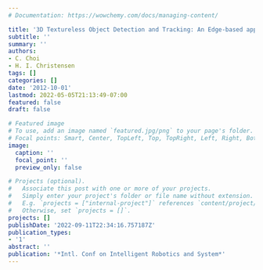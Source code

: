 ```yaml
---
# Documentation: https://wowchemy.com/docs/managing-content/

title: '3D Textureless Object Detection and Tracking: An Edge-based approach'
subtitle: ''
summary: ''
authors:
- C. Choi
- H. I. Christensen
tags: []
categories: []
date: '2012-10-01'
lastmod: 2022-05-05T21:13:49-07:00
featured: false
draft: false

# Featured image
# To use, add an image named `featured.jpg/png` to your page's folder.
# Focal points: Smart, Center, TopLeft, Top, TopRight, Left, Right, BottomLeft, Bottom, BottomRight.
image:
  caption: ''
  focal_point: ''
  preview_only: false

# Projects (optional).
#   Associate this post with one or more of your projects.
#   Simply enter your project's folder or file name without extension.
#   E.g. `projects = ["internal-project"]` references `content/project/deep-learning/index.md`.
#   Otherwise, set `projects = []`.
projects: []
publishDate: '2022-09-11T22:34:16.757187Z'
publication_types:
- '1'
abstract: ''
publication: '*Intl. Conf on Intelligent Robotics and System*'
---
```

